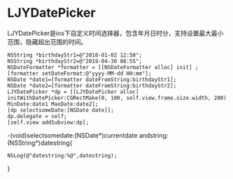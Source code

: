 # LJYDatePicker
LJYDatePicker是ios下自定义时间选择器，包含年月日时分，支持设置最大最小范围，隐藏超出范围的时间。


    NSString *birthdayStr1=@"2018-01-02 12:50";
    NSString *birthdayStr2=@"2019-04-30 08:55";
    NSDateFormatter *formatter = [[NSDateFormatter alloc] init] ;
    [formatter setDateFormat:@"yyyy-MM-dd HH:mm"];
    NSDate *date1=[formatter dateFromString:birthdayStr1];
    NSDate *date2=[formatter dateFromString:birthdayStr2];
    LJYDatePicker *dp = [[LJYDatePicker alloc] initWithDatePicker:CGRectMake(0, 100, self.view.frame.size.width, 200) MinDate:date1 MaxDate:date2];
    [dp selectsomeDate:[NSDate date]];
    dp.delegate = self;
    [self.view addSubview:dp];
    
    
-(void)selectsomedate:(NSDate*)currentdate andstring:(NSString*)datestring{
    
    NSLog(@"datestring:%@",datestring);
}
